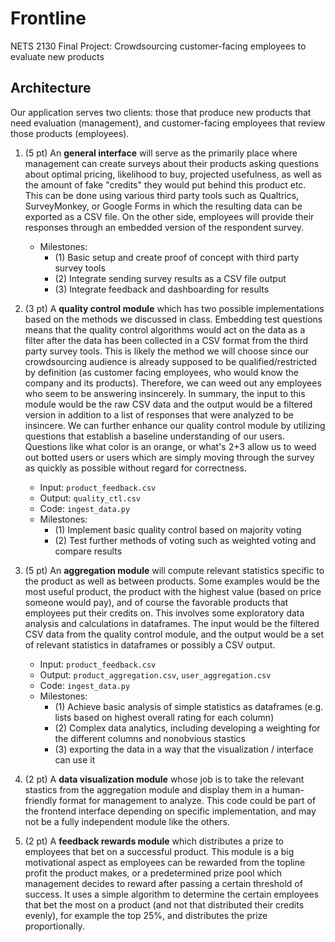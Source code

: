# Frontline
NETS 2130 Final Project: Crowdsourcing customer-facing employees to evaluate new products

## Architecture
Our application serves two clients: those that produce new products that need evaluation (management), and customer-facing employees that review those products (employees).

1) (5 pt) An **general interface** will serve as the primarily place where management can create surveys about their products asking questions about optimal pricing, likelihood to buy, projected usefulness, as well as the amount of fake "credits" they would put behind this product etc. This can be done using various third party tools such as Qualtrics, SurveyMonkey, or Google Forms in which the resulting data can be exported as a CSV file. On the other side, employees will provide their responses through an embedded version of the respondent survey.
   - Milestones:
     - (1) Basic setup and create proof of concept with third party survey tools
     - (2) Integrate sending survey results as a CSV file output
     - (3) Integrate feedback and dashboarding for results

3) (3 pt) A **quality control module** which has two possible implementations based on the methods we discussed in class. Embedding test questions means that the quality control algorithms would act on the data as a filter after the data has been collected in a CSV format from the third party survey tools. This is likely the method we will choose since our crowdsourcing audience is already supposed to be qualified/restricted by definition (as customer facing employees, who would know the company and its products). Therefore, we can weed out any employees who seem to be answering insincerely. In summary, the input to this module would be the raw CSV data and the output would be a filtered version in addition to a list of responses that were analyzed to be insincere. We can further enhance our quality control module by utilizing questions that establish a baseline understanding of our users. Questions like what color is an orange, or what's 2+3 allow us to weed out botted users or users which are simply moving through the survey as quickly as possible without regard for correctness.
   - Input: `product_feedback.csv`
   - Output: `quality_ctl.csv`
   - Code: `ingest_data.py`
   - Milestones:
     - (1) Implement basic quality control based on majority voting
     - (2) Test further methods of voting such as weighted voting and compare results

5) (5 pt) An **aggregation module** will compute relevant statistics specific to the product as well as between products. Some examples would be the most useful product, the product with the highest value (based on price someone would pay), and of course the favorable products that employees put their credits on. This involves some exploratory data analysis and calculations in dataframes. The input would be the filtered CSV data from the quality control module, and the output would be a set of relevant statistics in dataframes or possibly a CSV output.
    - Input: `product_feedback.csv`
    - Output: `product_aggregation.csv`, `user_aggregation.csv`
    - Code: `ingest_data.py`
    - Milestones:
      - (1) Achieve basic analysis of simple statistics as dataframes (e.g. lists based on highest overall rating for each column)
      - (2) Complex data analytics, including developing a weighting for the different columns and nonobvious stastics
      - (3) exporting the data in a way that the visualization / interface can use it
  

7) (2 pt) A **data visualization module** whose job is to take the relevant stastics from the aggregation module and display them in a human-friendly format for management to analyze. This code could be part of the frontend interface depending on specific implementation, and may not be a fully independent module like the others.

8) (2 pt) A **feedback rewards module** which distributes a prize to employees that bet on a successful product. This module is a big motivational aspect as employees can be rewarded from the topline profit the product makes, or a predetermined prize pool which management decides to reward after passing a certain threshold of success. It uses a simple algorithm to determine the certain employees that bet the most on a product (and not that distributed their credits evenly), for example the top 25%, and distributes the prize proportionally. 
